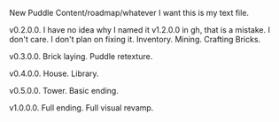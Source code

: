 New Puddle Content/roadmap/whatever I want this is my text file.

v0.2.0.0.
I have no idea why I named it v1.2.0.0 in gh, that is a mistake. I don't care. I don't plan on fixing it.
Inventory.
Mining.
Crafting Bricks.

v0.3.0.0.
Brick laying.
Puddle retexture.

v0.4.0.0.
House.
Library.

v0.5.0.0.
Tower.
Basic ending.

v1.0.0.0.
Full ending.
Full visual revamp.